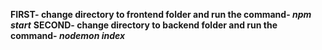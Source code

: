 **FIRST- change directory to frontend folder and run the command- *npm start***
**SECOND- change directory to backend folder and run the command- *nodemon index***